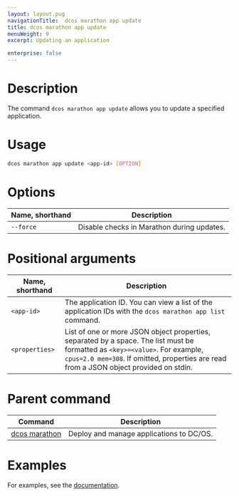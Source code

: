 ```yaml
---
layout: layout.pug
navigationTitle:  dcos marathon app update
title: dcos marathon app update
menuWeight: 9
excerpt: Updating an application

enterprise: false
---
```


# Description
The command `dcos marathon app update` allows you to update a specified application.

# Usage

```bash
dcos marathon app update <app-id> [OPTION]
```

# Options

| Name, shorthand |  Description |
|---------|-------------|
| `--force`   | Disable checks in Marathon during updates. |

# Positional arguments

| Name, shorthand |  Description |
|---------|-------------|
| `<app-id>`   |  The application ID.  You can view a list of the application IDs with the `dcos marathon app list` command. |
| `<properties>`   |  List of one or more JSON object properties, separated by a space. The list must be formatted as `<key>=<value>`. For example, `cpus=2.0 mem=308`. If omitted, properties are read from a JSON object provided on stdin. |

# Parent command

| Command | Description |
|---------|-------------|
| [dcos marathon](/1.12/cli/command-reference/dcos-marathon/) | Deploy and manage applications to DC/OS. |

# Examples

For examples, see the [documentation](/1.12/deploying-services/update-user-service/).
